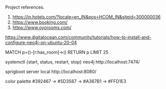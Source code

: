 Project references.
1. https://in.hotels.com/?locale=en_IN&pos=HCOM_IN&siteid=300000036
2. https://www.booking.com/
3. https://www.oyorooms.com/

<!-- neo4j -->
https://www.digitalocean.com/community/tutorials/how-to-install-and-configure-neo4j-on-ubuntu-20-04


MATCH p=()-[r:has_room]->() RETURN p LIMIT 25

systemctl {start, status, restart, stop} neo4j
http://localhost:7474/

sprigboot server local 
http://localhost:8080/

color palette 
#392467 -> #5D3587 -> #A367B1 -> #FFD1E3

